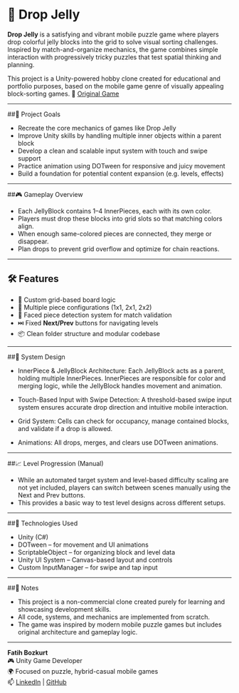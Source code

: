 # 🍬 Drop Jelly
**Drop Jelly** is a satisfying and vibrant mobile puzzle game where players drop colorful jelly blocks into the grid to solve visual sorting challenges. Inspired by match-and-organize mechanics, the game combines simple interaction with progressively tricky puzzles that test spatial thinking and planning.

This project is a Unity-powered hobby clone created for educational and portfolio purposes, based on the mobile game genre of visually appealing block-sorting games.
📱 [Original Game](https://play.google.com/store/apps/details?id=games.supermesh.dropjellies&hl=en)

---

##🎯 Project Goals

- Recreate the core mechanics of games like Drop Jelly
- Improve Unity skills by handling multiple inner objects within a parent block
- Develop a clean and scalable input system with touch and swipe support
- Practice animation using DOTween for responsive and juicy movement
- Build a foundation for potential content expansion (e.g. levels, effects)

---

##🎮 Gameplay Overview
- Each JellyBlock contains 1–4 InnerPieces, each with its own color.
- Players must drop these blocks into grid slots so that matching colors align.
- When enough same-colored pieces are connected, they merge or disappear.
- Plan drops to prevent grid overflow and optimize for chain reactions.
  
---

## 🛠️ Features

- 🎨 Custom grid-based board logic
- 🧩 Multiple piece configurations (1x1, 2x1, 2x2)
- 🧠 Faced piece detection system for match validation
- ⏭️ Fixed **Next/Prev** buttons for navigating levels
- 📦 Clean folder structure and modular codebase
  
---

##🧠 System Design
- InnerPiece & JellyBlock Architecture:
Each JellyBlock acts as a parent, holding multiple InnerPieces. InnerPieces are responsible for color and merging logic, while the JellyBlock handles movement and animation.

- Touch-Based Input with Swipe Detection:
A threshold-based swipe input system ensures accurate drop direction and intuitive mobile interaction.

- Grid System:
Cells can check for occupancy, manage contained blocks, and validate if a drop is allowed.

- Animations:
All drops, merges, and clears use DOTween animations.

---

##📈 Level Progression (Manual)
- While an automated target system and level-based difficulty scaling are not yet included, players can switch between scenes manually using the Next and Prev buttons.
- This provides a basic way to test level designs across different setups.

---

##🎨 Technologies Used
- Unity (C#)
- DOTween – for movement and UI animations
- ScriptableObject – for organizing block and level data
- Unity UI System – Canvas-based layout and controls
- Custom InputManager – for swipe and tap input

---

##📌 Notes
- This project is a non-commercial clone created purely for learning and showcasing development skills.
- All code, systems, and mechanics are implemented from scratch.
- The game was inspired by modern mobile puzzle games but includes original architecture and gameplay logic.

---

**Fatih Bozkurt**  
🎮 Unity Game Developer  
🌍 Focused on puzzle, hybrid-casual mobile games  
📫 [LinkedIn](https://www.linkedin.com/in/fatih-bozkurt-9bb915212) | [GitHub](https://github.com/fatihhbozkurtt)





